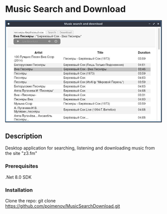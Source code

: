 # Music Search and Download
![Screenshot of the UI](/img/screen.jpg)

## Description

Desktop application for searching, listening and downloading music from the site "z3.fm"

### Prerequisites

.Net 8.0 SDK 

### Installation

Clone the repo:
git clone https://github.com/poimenov/MusicSearchDownload.git